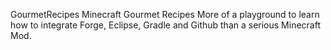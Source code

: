 GourmetRecipes
Minecraft Gourmet Recipes
More of a playground to learn how to integrate Forge, Eclipse, Gradle and Github than a serious Minecraft Mod.
